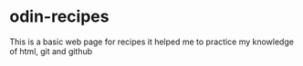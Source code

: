 # odin-recipes
This is a basic web page for recipes it helped me to practice my knowledge of html, git and github